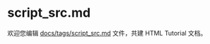 script_src.md
===

欢迎您编辑 <a target="__blank" href="https://github.com/jaywcjlove/html-tutorial/blob/main/docs/tags/script_src.md">docs/tags/script_src.md</a> 文件，共建 HTML Tutorial 文档。